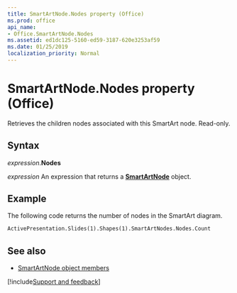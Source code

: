 ```yaml
---
title: SmartArtNode.Nodes property (Office)
ms.prod: office
api_name:
- Office.SmartArtNode.Nodes
ms.assetid: ed1dc125-5160-ed59-3187-620e3253af59
ms.date: 01/25/2019
localization_priority: Normal
---
```



# SmartArtNode.Nodes property (Office)

Retrieves the children nodes associated with this SmartArt node. Read-only.


## Syntax

_expression_.**Nodes**

_expression_ An expression that returns a **[SmartArtNode](Office.SmartArtNode.md)** object.


## Example

The following code returns the number of nodes in the SmartArt diagram.

```vb
ActivePresentation.Slides(1).Shapes(1).SmartArtNodes.Nodes.Count
```


## See also

- [SmartArtNode object members](overview/Library-Reference/smartartnode-members-office.md)



[!include[Support and feedback](~/includes/feedback-boilerplate.md)]